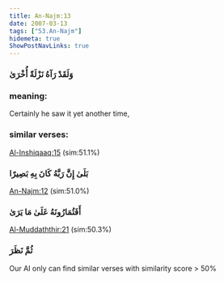 ```yaml
---
title: An-Najm:13
date: 2007-03-13
tags: ["53.An-Najm"]
hidemeta: true 
ShowPostNavLinks: true 
---
```

### وَلَقَدْ رَآهُ نَزْلَةً أُخْرَىٰ
### meaning: 
Certainly he saw it yet another time,
### similar verses: 

[Al-Inshiqaaq:15](/84/15) (sim:51.1%)

### بَلَىٰ إِنَّ رَبَّهُ كَانَ بِهِ بَصِيرًا

[An-Najm:12](/53/12) (sim:51.0%)

### أَفَتُمَارُونَهُ عَلَىٰ مَا يَرَىٰ

[Al-Muddaththir:21](/74/21) (sim:50.3%)

### ثُمَّ نَظَرَ

Our AI only can find similar verses with similarity score > 50% 


